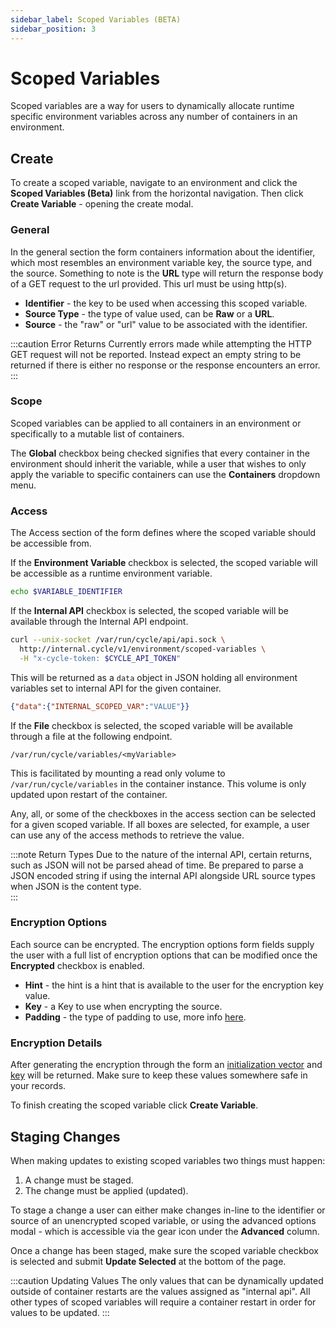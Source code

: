 ```yaml
---
sidebar_label: Scoped Variables (BETA)
sidebar_position: 3
---
```


# Scoped Variables

Scoped variables are a way for users to dynamically allocate runtime specific environment variables across any number of containers in an environment.

## Create

To create a scoped variable, navigate to an environment and click the **Scoped Variables (Beta)** link from the horizontal navigation. Then click **Create Variable** - opening the create modal.

### General

In the general section the form containers information about the identifier, which most resembles an environment variable key, the source type, and the source. Something to note is the **URL** type will return the response body of a GET request to the url provided. This url must be using http(s).

- **Identifier** - the key to be used when accessing this scoped variable.
- **Source Type** - the type of value used, can be **Raw** or a **URL**.
- **Source** - the "raw" or "url" value to be associated with the identifier.

:::caution Error Returns
Currently errors made while attempting the HTTP GET request will not be reported. Instead expect an empty string to be returned if there is either no response or the response encounters an error.  
:::

### Scope

Scoped variables can be applied to all containers in an environment or specifically to a mutable list of containers.

The **Global** checkbox being checked signifies that every container in the environment should inherit the variable, while a user that wishes to only apply the variable to specific containers can use the **Containers** dropdown menu.

### Access

The Access section of the form defines where the scoped variable should be accessible from.

If the **Environment Variable** checkbox is selected, the scoped variable will be accessible as a runtime environment variable.

```bash
echo $VARIABLE_IDENTIFIER
```

If the **Internal API** checkbox is selected, the scoped variable will be available through the Internal API endpoint.

```bash
curl --unix-socket /var/run/cycle/api/api.sock \
  http://internal.cycle/v1/environment/scoped-variables \
  -H "x-cycle-token: $CYCLE_API_TOKEN"
```

This will be returned as a `data` object in JSON holding all environment variables set to internal API for the given container.

```JSON
{"data":{"INTERNAL_SCOPED_VAR":"VALUE"}}
```

If the **File** checkbox is selected, the scoped variable will be available through a file at the following endpoint.

`/var/run/cycle/variables/<myVariable>`

This is facilitated by mounting a read only volume to `/var/run/cycle/variables` in the container instance. This volume is only updated upon restart of the container.

Any, all, or some of the checkboxes in the access section can be selected for a given scoped variable. If all boxes are selected, for example, a user can use any of the access methods to retrieve the value.

:::note Return Types
Due to the nature of the internal API, certain returns, such as JSON will not be parsed ahead of time. Be prepared to parse a JSON encoded string if using the internal API alongside URL source types when JSON is the content type.  
:::

### Encryption Options

Each source can be encrypted. The encryption options form fields supply the user with a full list of encryption options that can be modified once the **Encrypted** checkbox is enabled.

- **Hint** - the hint is a hint that is available to the user for the encryption key value.
- **Key** - a Key to use when encrypting the source.
- **Padding** - the type of padding to use, more info [here](<https://en.wikipedia.org/wiki/Padding_(cryptography)>).

### Encryption Details

After generating the encryption through the form an [initialization vector](#) and [key](#) will be returned. Make sure to keep these values somewhere safe in your records.

To finish creating the scoped variable click **Create Variable**.

## Staging Changes

When making updates to existing scoped variables two things must happen:

1. A change must be staged.
2. The change must be applied (updated).

To stage a change a user can either make changes in-line to the identifier or source of an unencrypted scoped variable, or using the advanced options modal - which is accessible via the gear icon under the **Advanced** column.

Once a change has been staged, make sure the scoped variable checkbox is selected and submit **Update Selected** at the bottom of the page.

:::caution Updating Values
The only values that can be dynamically updated outside of container restarts are the values assigned as "internal api". All other types of scoped variables will require a container restart in order for values to be updated.
:::
